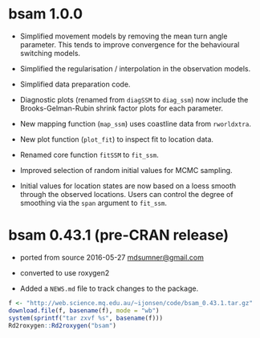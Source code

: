 # bsam 1.0.0 

* Simplified movement models by removing the mean turn angle parameter. This tends to improve convergence for the behavioural
switching models. 

* Simplified the regularisation / interpolation in the observation models.

* Simplified data preparation code.

* Diagnostic plots (renamed from `diagSSM` to `diag_ssm`) now include the Brooks-Gelman-Rubin shrink factor plots for each parameter.

* New mapping function (`map_ssm`) uses coastline data from `rworldxtra`.

* New plot function (`plot_fit`) to inspect fit to location data.

* Renamed core function `fitSSM` to `fit_ssm`.

* Improved selection of random initial values for MCMC sampling.

* Initial values for location states are now based on a loess smooth through the observed locations. Users can control the degree of smoothing via the `span` argument to `fit_ssm`.


# bsam 0.43.1 (pre-CRAN release)

* ported from source 2016-05-27 mdsumner@gmail.com

* converted to use roxygen2

* Added a `NEWS.md` file to track changes to the package.

```R
f <- "http://web.science.mq.edu.au/~ijonsen/code/bsam_0.43.1.tar.gz"
download.file(f, basename(f), mode = "wb")
system(sprintf("tar zxvf %s", basename(f)))
Rd2roxygen::Rd2roxygen("bsam")
```







